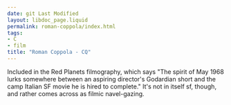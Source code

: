 ```yaml
---
date: git Last Modified
layout: libdoc_page.liquid
permalink: roman-coppola/index.html
tags:
- C
- film
title: "Roman Coppola - CQ"
---
```


Included in the Red  Planets filmography, which says "The spirit of May 1968 lurks somewhere  between an aspiring director's Godardian short and the camp Italian SF movie he  is hired to complete." It's not in itself sf, though, and rather comes across as  filmic navel-gazing.